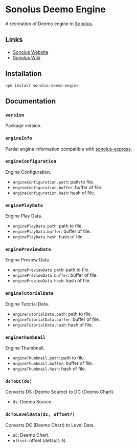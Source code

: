 # Sonolus Deemo Engine

A recreation of Deemo engine in [Sonolus](https://sonolus.com).

## Links

-   [Sonolus Website](https://sonolus.com)
-   [Sonolus Wiki](https://github.com/NonSpicyBurrito/sonolus-wiki)

## Installation

```
npm install sonolus-deemo-engine
```

## Documentation

### `version`

Package version.

### `engineInfo`

Partial engine information compatible with [sonolus-express](https://github.com/NonSpicyBurrito/sonolus-express).

### `engineConfiguration`

Engine Configuration.

-   `engineConfiguration.path`: path to file.
-   `engineConfiguration.buffer`: buffer of file.
-   `engineConfiguration.hash`: hash of file.

### `enginePlayData`

Engine Play Data.

-   `enginePlayData.path`: path to file.
-   `enginePlayData.buffer`: buffer of file.
-   `enginePlayData.hash`: hash of file.

### `enginePreviewData`

Engine Preview Data.

-   `enginePreviewData.path`: path to file.
-   `enginePreviewData.buffer`: buffer of file.
-   `enginePreviewData.hash`: hash of file.

### `engineTutorialData`

Engine Tutorial Data.

-   `engineTutorialData.path`: path to file.
-   `engineTutorialData.buffer`: buffer of file.
-   `engineTutorialData.hash`: hash of file.

### `engineThumbnail`

Engine Thumbnail.

-   `engineThumbnail.path`: path to file.
-   `engineThumbnail.buffer`: buffer of file.
-   `engineThumbnail.hash`: hash of file.

### `dsToDC(ds)`

Converts DS (Deemo Source) to DC (Deemo Chart).

-   `ds`: Deemo Source.

### `dcToLevelData(dc, offset?)`

Converts DC (Deemo Chart) to Level Data.

-   `dc`: Deemo Chart.
-   `offset`: offset (default: `0`).
